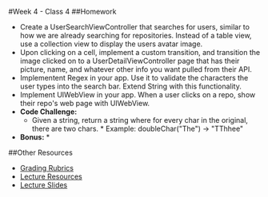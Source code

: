 #Week 4 - Class 4
##Homework
* Create a UserSearchViewController that searches for users, similar to how we are already searching for repositories. Instead of a table view, use a collection view to display the users avatar image.
* Upon clicking on a cell, implement a custom transition, and transition the image clicked on to a UserDetailViewController page that has their picture, name, and whatever other info you want pulled from their API.
* Implementent Regex in your app. Use it to validate the characters the user types into the search bar. Extend String with this functionality.
* Implement UIWebView in your app. When a user clicks on a repo, show their repo's web page with UIWebView.
* **Code Challenge:** 
	* Given a string, return a string where for every char in the original, there are two chars. 
			* Example: doubleChar("The") → "TThhee"
* **Bonus:**
	* 

##Other Resources
* [Grading Rubrics](../../Resources/)
* [Lecture Resources](lecture/)
* [Lecture Slides](https://www.icloud.com/keynote/000Vnupniof5kjIAAtdhKUTTw#Week4-Class4)